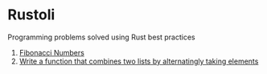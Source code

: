 # Rustoli

Programming problems solved using Rust best practices

1. [Fibonacci Numbers](https://github.com/jpuri/Rustoli/blob/main/fibonacci.md)
2. [Write a function that combines two lists by alternatingly taking elements](https://github.com/jpuri/Rustoli/blob/main/combine_lists.md)
